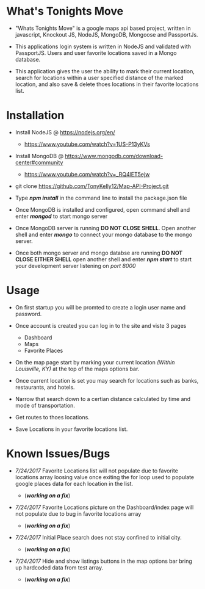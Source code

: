 # What's Tonights Move

-   "Whats Tonights Move" is a google maps api based project, written in javascript, Knockout JS, NodeJS, MongoDB, Mongoose and PassportJs. 

-	This applications login system is written in NodeJS and validated with PassportJS. Users and user favorite locations saved in a Mongo database.

-	This application gives the user the ability to mark their current location, search for locations within a user specified distance of the marked location, and also save & delete thoes locations in their favorite locations list. 

# Installation

- Install NodeJS @ https://nodejs.org/en/
    - https://www.youtube.com/watch?v=1US-P13yKVs

- Install MongoDB @ https://www.mongodb.com/download-center#community
    - https://www.youtube.com/watch?v=_RQ4lET5ejw

- git clone https://github.com/TonyKelly12/Map-API-Project.git

- Type **_npm install_** in the command line to install the package.json file

- Once MongoDB is installed and configured, open command shell and enter **_mongod_** to start mongo server

- Once MongoDB server is running **DO NOT CLOSE SHELL**. Open another shell and enter **_mongo_** to connect your mongo database to the mongo server.

- Once both mongo server and mongo databse are running **DO NOT CLOSE EITHER SHELL** open another shell and enter **_npm start_** to start your development server listening on _port 8000_

# Usage
- On first startup you will be promted to create a login user name and password.

- Once account is created you can log in to the site and viste 3 pages
    - Dashboard
    - Maps
    - Favorite Places

- On the map page start by marking your current location _(Within Louisville, KY)_ at the top of the maps options bar.

- Once current location is set you may search for locations such as banks, restaurants, and hotels.

- Narrow that search down to a certian distance calculated by time and mode of transportation.

- Get routes to thoes locations.

- Save Locations in your favorite locations list.

# Known Issues/Bugs

- _7/24/2017_ Favorite Locations list will not populate due to favorite locations array loosing value once exiting the for loop used to populate google places data for each location in the list.  
    - (**_working on a fix_**) 

- _7/24/2017_ Favorite Locations picture on the Dashboard/index page will not populate due to bug in favorite locations array  
    - (**_working on a fix_**) 

- _7/24/2017_ Initial Place search does not stay confined to initial city.  
    - (**_working on a fix_**) 

- _7/24/2017_ Hide and show listings buttons in the map options bar bring up hardcoded data from test array.  
    - (**_working on a fix_**) 